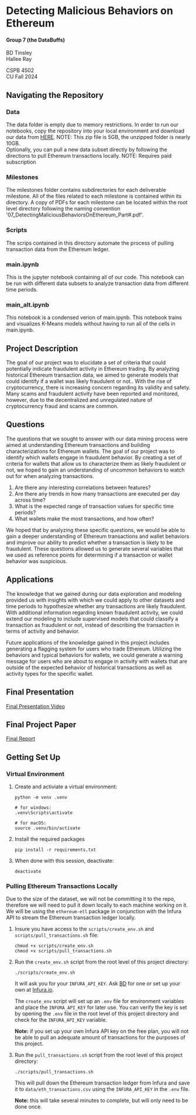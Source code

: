 # Detecting Malicious Behaviors on Ethereum

#### Group 7 (the DataBuffs)<br>
BD Tinsley<br>
Hallee Ray<br>

CSPB 4502<br>
CU Fall 2024<br>

## Navigating the Repository

### Data
The data folder is empty due to memory restrictions.
In order to run our notebooks, copy the repository into your local environment and download our data from [HERE](https://drive.google.com/file/d/1kFCydATvDrgzM55FABZuJysAZesSnjpp/view?usp=sharing). NOTE: This zip file is 5GB, the unzipped folder is nearly 10GB.<br>
Optionally, you can pull a new data subset directly by following the directions to pull Ethereum transactions locally. NOTE: Requires paid subscription


### Milestones
The milestones folder contains subdirectories for each deliverable milestone.
All of the files related to each milestone is contained within its directory.
A copy of PDFs for each milestone can be located within the root level directory following the naming convention '07_DetectingMaliciousBehaviorsOnEthereum_Part#.pdf'.

### Scripts
The scrips contained in this directory automate the process of pulling transaction data from the Ethereum ledger.

### main.ipynb
This is the jupyter notebook containing all of our code.
This notebook can be run with different data subsets to analyze transaction data from different time periods.

### main_alt.ipynb
This notebook is a condensed verion of main.ipynb.
This notebook trains and visualizes K-Means models without having to run all of the cells in main.ipynb.


## Project Description
The goal of our project was to elucidate a set of criteria that could potentially indicate fraudulent activity in Ethereum trading. By analyzing historical Ethereum transaction data, we aimed to generate models that could identify if a wallet was likely fraudulent or not.. With the rise of cryptocurrency, there is increasing concern regarding its validity and safety. Many scams and fraudulent activity have been reported and monitored, however, due to the decentralized and unregulated nature of cryptocurrency fraud and scams are common. 

## Questions
The questions that we sought to answer with our data mining process were aimed at understanding Ethereum transactions and building characterizations for Ethereum wallets. The goal of our project was to identify which wallets engage in fraudulent behavior. By creating a set of criteria for wallets that allow us to characterize them as likely fraudulent or not, we hoped to gain an understanding of uncommon behaviors to watch out for when analyzing transactions.

1. Are there any interesting correlations between features?
2. Are there any trends in how many transactions are executed per day across time?
3. What is the expected range of transaction values for specific time periods?
4. What wallets make the most transactions, and how often?

We hoped that by analyzing these specific questions, we would be able to gain a deeper understanding of Ethereum transactions and wallet behaviors and improve our ability to predict whether a transaction is likely to be fraudulent. These questions allowed us to generate several variables that we used as reference points for determining if a transaction or wallet behavior was suspicious.


## Applications
The knowledge that we gained during our data exploration and modeling provided us with insights with which we could apply to other datasets and time periods to hypothesize whether any transactions are likely fraudulent. With additional information regarding known fraudulent activity, we could extend our modeling to include supervised models that could classify a transaction as fraudulent or not, instead of describing the transaction in terms of activity and behavior. 

Future applications of the knowledge gained in this project includes generating a flagging system for users who trade Ethereum. Utilizing the behaviors and typical behaviors for wallets, we could generate a warning message for users who are about to engage in activity with wallets that are outside of the expected behavior of historical transactions as well as activity types for the specific wallet. 

## Final Presentation
[Final Presentation Video](https://github.com/DataBuffs/detecting-ethereum-fraud/blob/main/07_DetectingMaliciousBehaviorsOnEthereum_Part6_video.mp4)

## Final Project Paper
[Final Report](https://github.com/DataBuffs/detecting-ethereum-fraud/blob/main/07_DetectingMaliciousBehaviorsOnEthereum_Part4.pdf)




## Getting Set Up

### Virtual Environment
1. Create and activiate a virtual environment:
    ```
    python -m venv .venv

    # for windows:
    .venv\Scripts\activate

    # for macOS:
    source .venv/bin/activate
    ```

1. Install the required packages
    ```
    pip install -r requirements.txt
    ```

1. When done with this session, deactivate:
    ```
    deactivate
    ```

### Pulling Ethereum Transactions Locally

Due to the size of the dataset, we will not be committing it to the repo, therefore we will need to pull it down locally to each machine working on it. We will be using the `ethereum-etl` package in conjunction with the Infura API to stream the Ethereum transaction ledger locally.

1. Insure you have access to the `scripts/create_env.sh` and `scripts/pull_transactions.sh` file:

    ```
    chmod +x scripts/create_env.sh
    chmod +x scripts/pull_transactions.sh
    ```

1. Run the `create_env.sh` script from the root level of this project directory:

    ```
    ./scripts/create_env.sh
    ```

    It will ask you for your `INFURA_API_KEY`. Ask [BD](https://github.com/benjtinsley) for one or set up your own at [Infura.io](https://app.infura.io/).
    
    The `create_env` script will set up an `.env` file for environment variables and place the `INFURA_API_KEY` for later use. You can verify the key is set by opening the `.env` file in the root level of this project directory and check for the `INFURA_API_KEY` variable.
    
    __Note:__ if you set up your own Infura API key on the free plan, you will not be able to pull an adequate amount of transactions for the purposes of this project.

1. Run the `pull_transactions.sh` script from the root level of this project directory:

    ```
    ./scripts/pull_transactions.sh
    ```

    This will pull down the Ethereum transaction ledger from Infura and save it to `data/eth_transactions.csv` using the `INFURA_API_KEY` in the `.env` file.

    __Note:__ this will take several minutes to complete, but will only need to be done once.

